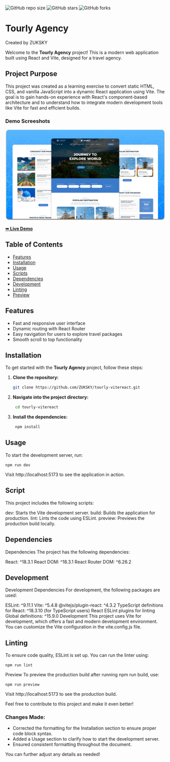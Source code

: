   ![GitHub repo size](https://img.shields.io/github/repo-size/ZUKSKY/tourly-vitereact)
  ![GitHub stars](https://img.shields.io/github/stars/ZUKSKY/tourly-vitereact?style=social)
  ![GitHub forks](https://img.shields.io/github/forks/ZUKSKY/tourly-vitereact?style=social)

# Tourly Agency 
Created by ZUKSKY

Welcome to the **Tourly Agency** project! This is a modern web application built using React and Vite, designed for a travel agency.

## Project Purpose

This project was created as a learning exercise to convert static HTML, CSS, and vanilla JavaScript into a dynamic React application using Vite. The goal is to gain hands-on experience with React's component-based architecture and to understand how to integrate modern development tools like Vite for fast and efficient builds.

### Demo Screeshots

![Tourly Desktop Demo](./readme-images/desktop.png "Desktop Demo")

<a href="#"><strong>➥ Live Demo</strong></a>

## Table of Contents

- [Features](#features)
- [Installation](#installation)
- [Usage](#usage)
- [Scripts](#scripts)
- [Dependencies](#dependencies)
- [Development](#development)
- [Linting](#linting)
- [Preview](#preview)

## Features

- Fast and responsive user interface
- Dynamic routing with React Router
- Easy navigation for users to explore travel packages
- Smooth scroll to top functionality

## Installation

To get started with the **Tourly Agency** project, follow these steps:

1. **Clone the repository:**

   ```bash
   git clone https://github.com/ZUKSKY/tourly-vitereact.git
   
2. **Navigate into the project directory:**

   ```bash
    cd tourly-vitereact

3. **Install the dependencies:**
   ```bash
    npm install


## Usage
To start the development server, run:

    npm run dev

Visit http://localhost:5173 to see the application in action.

## Script
This project includes the following scripts:

dev: Starts the Vite development server.
build: Builds the application for production.
lint: Lints the code using ESLint.
preview: Previews the production build locally.

## Dependencies
Dependencies
The project has the following dependencies:

React: ^18.3.1
React DOM: ^18.3.1
React Router DOM: ^6.26.2

## Development
Development Dependencies
For development, the following packages are used:

ESLint: ^9.11.1
Vite: ^5.4.8
@vitejs/plugin-react: ^4.3.2
TypeScript definitions for React: ^18.3.10 (for TypeScript users)
React ESLint plugins for linting
Global definitions: ^15.9.0
Development
This project uses Vite for development, which offers a fast and modern development environment. You can customize the Vite configuration in the vite.config.js file.

## Linting
To ensure code quality, ESLint is set up. You can run the linter using:

    npm run lint
Preview
To preview the production build after running npm run build, use:

    npm run preview
Visit http://localhost:5173 to see the production build.

Feel free to contribute to this project and make it even better!


### Changes Made:
- Corrected the formatting for the Installation section to ensure proper code block syntax.
- Added a Usage section to clarify how to start the development server.
- Ensured consistent formatting throughout the document.

You can further adjust any details as needed!